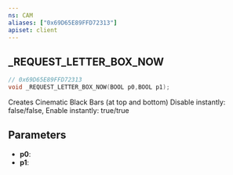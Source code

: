 ```yaml
---
ns: CAM
aliases: ["0x69D65E89FFD72313"]
apiset: client
---
```

## _REQUEST_LETTER_BOX_NOW

```c
// 0x69D65E89FFD72313
void _REQUEST_LETTER_BOX_NOW(BOOL p0,BOOL p1);
```

Creates Cinematic Black Bars (at top and bottom)
Disable instantly: false/false, Enable instantly: true/true

## Parameters
* **p0**:
* **p1**:



